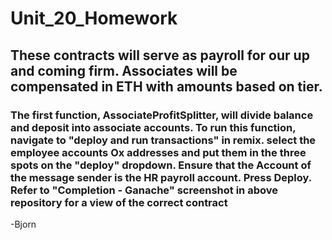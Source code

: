 # Unit_20_Homework

## These contracts will serve as payroll for our up and coming firm. Associates will be compensated in ETH with amounts based on tier.

### The first function, AssociateProfitSplitter, will divide balance and deposit into associate accounts. To run this function, navigate to "deploy and run transactions" in remix. select the employee accounts Ox addresses and put them in the three spots on the "deploy" dropdown. Ensure that the Account of the message sender is the HR payroll account. Press Deploy. Refer to "Completion - Ganache" screenshot in above repository for a view of the correct contract

-Bjorn
